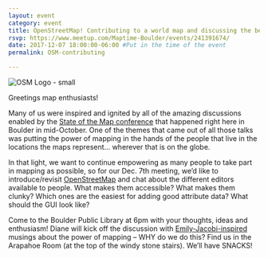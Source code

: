```yaml
---
layout: event
category: event
title: OpenStreetMap! Contributing to a world map and discussing the best way to do it!
rsvp: https://www.meetup.com/Maptime-Boulder/events/241391674/
date: 2017-12-07 18:00:00-06:00 #Put in the time of the event
permalink: OSM-contributing

---
```


![OSM Logo - small](https://raw.githubusercontent.com/jenningsanderson/presentations/master/docs/assets/img/osm/osm_logo.png?token=ABj8MUx5gMO0JOTSqP3BGQdFLZxlOQ_nks5aJZ_QwA%3D%3D)

Greetings map enthusiasts!

Many of us were inspired and ignited by all of the amazing discussions enabled by the [State of the Map conference](http://2017.stateofthemap.us/program) that happened right here in Boulder in mid-October. One of the themes that came out of all those talks was putting the power of mapping in the hands of the people that live in the locations the maps represent… wherever that is on the globe.

In that light, we want to continue empowering as many people to take part in mapping as possible, so for our Dec. 7th meeting, we’d like to introduce/revisit [OpenStreetMap](http://openstreetmap.org) and chat about the different editors available to people. What makes them accessible? What makes them clunky? Which ones are the easiest for adding good attribute data? What should the GUI look like?

Come to the Boulder Public Library at 6pm with your thoughts, ideas and enthusiasm! Diane will kick off the discussion with [Emily-Jacobi-inspired](https://www.youtube.com/watch?v=WJlT8li_tRw) musings about the power of mapping – WHY do we do this? Find us in the Arapahoe Room (at the top of the windy stone stairs). We’ll have SNACKS!

